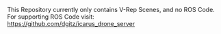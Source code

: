 This Repository currently only contains V-Rep Scenes, and no ROS Code.  For supporting ROS Code visit: https://github.com/dgitz/icarus_drone_server
